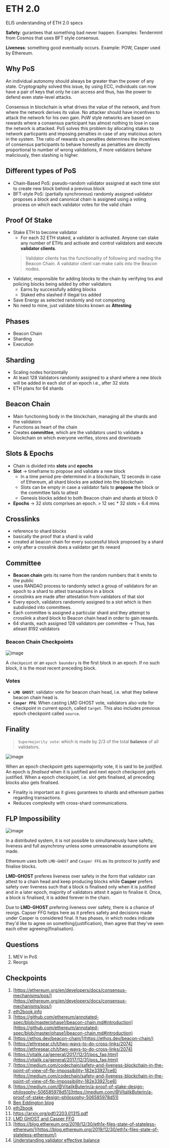 # ETH 2.0

ELI5 understanding of ETH 2.0 specs

**Safety**: gurantees that something bad never happen. Examples: Tendermint from Cosmos that uses BFT style consensus.

**Liveness**: something good eventually occurs. Example: POW, Casper used by Ethereum.

## **Why PoS**

An individual autonomy should always be greater than the power of any state. Cryptography solved this issue, by using ECC, individuals can now have a pair of keys that only he can access and thus, has the power to defend even state-level attacks.

Consensus in blockchain is what drives the value of the network, and from where the network derives its value. No attacker should have incentives to attack the network for his own gain. PoW style networks are based on rewards where a consensus participant has almost nothing to lose in case the network is attacked. PoS solves this problem by allocating stakes to network particpants and imposing penalties in case of any malicious actors in the system. The ratio of rewards v/s penalties determines the incentives of consensus participants to behave honestly as penalties are directly proportional to number of wrong validations, if more validators behave maliciously, then slashing is higher.

## Different types of PoS

- Chain-Based PoS: pseudo-random validator assigned at each time slot to create new block behind a previous block
- BFT-style PoS: (partially synchronous) randomly assigned validator proposes a block and canonical chain is assigned using a voting process on which each validator votes for the valid chain

## **Proof Of Stake**

- Stake ETH to become validator
  - For each 32 ETH staked, a validator is activated. Anyone can stake any number of ETHs and activate and control validators and execute **validator clients**.
  > Validator clients has the functionality of following and reading the Beacon Chain. A validator client can make calls into the Beacon nodes.
- Validator, responsible for adding blocks to the chain by verifying txs and policing blocks being added by other validators
  - Earns by successfully adding blocks
  - Staked eths slashed if illegal txs added
- Save Energy as selected randomly and not competing
- No need to mine, just validate blocks known as **Attesting**

## **Phases**

- Beacon Chain
- Sharding
- Execution

## **Sharding**

- Scaling nodes horizontally
- At least 128 Validators randomly assigned to a shard where a new block will be added in each slot of an epoch i.e., after 32 slots
- ETH plans for 64 shards

## **Beacon Chain**

- Main functioning body in the blockchain, managing all the shards and the validators
- Functions as heart of the chain
- Creates **committee**, which are the validators used to validate a blockchain on which everyone verifies, stores and downloads

## **Slots & Epochs**

- Chain is divided into **slots** and **epochs**
- **Slot** → timeframe to propose and validate a new block
  - In a time period pre-determined in a blockchain, 12 seconds in case of Ethereum, all shard blocks are added into the blockchain
  - Slots can be empty in case a validator fails to **propose** the block or the committee fails to attest
  - Genesis blocks added to both Beacon chain and shards at block 0
- **Epochs** → 32 slots comprises an epoch. > 12 sec * 32 slots = 6.4 mins

## **Crosslinks**

- reference to shard blocks
- basically the proof that a shard is valid
- created at beacon chain for every successful block proposed by a shard
- only after a crosslink does a validator get its reward

## **Committee**

- **Beacon chain** gets its name from the random numbers that it emits to the public
- uses RANDAO process to randomly select a group of validators for an epoch to a shard to attest transactions in a block
- crosslinks are made after attestation from validators of that slot
- Every epoch, validators randomnly assigned to a slot which is then subdivided into committees.
- Each committee is assigned a particular shard and they attempt to crosslink a shard block to Beacon chain head in order to gain rewards.
- 64 shards, each assigned 128 validators per committee -> Thus, has atleast 8192 validators

### **Beacon Chain Checkpoints**

![image](assets/Beacon-Chain-Checkpoints.jpeg)

A `checkpoint` or an `epoch boundary` is the first block in an epoch. If no such block, it is the most recent preceding block.

### Votes

- **`LMD GHOST`**: validator vote for beacon chain head, i.e. what they believe beacon chain head is.
- **`Casper FFG`**: When casting LMD GHOST vote, validators also vote for checkpoint in current epoch, called `target`. This also includes previous epoch checkpoint called `source`.

## Finality

> `Supermajority vote`: which is made by 2/3 of the total **balance** of all validators.

![image](assets/Beacon-Chain-Justification-and-Finalization.png)

When an epoch checkpoint gets supermajority vote, it is said to be *justified*.
An epoch is *finalised* when it is justified and next epoch checkpoint gets justified.
When a epoch checkpoint, i.e. slot gets finalised, all preceding blocks also gets finalised.

- Finality is important as it gives gurantees to shards and ethereum parties regarding transactions.
- Reduces complexity with cross-shard communications.

## FLP Impossibility

![image](assets/FLP-Impossibility.png)

In a distributed system, it is not possible to simultaneously have safetly, liveness and full asynchrony unless some unreasonable assumptions are made.

Ethereum uses both `LMD-GHOST` and `Casper FFG` as its protocol to justify and finalise blocks.

**LMD-GHOST** preferes liveness over safety in the form that validator can attest to a chain head and keep producing blocks while **Casper** prefers safety over liveness such that a block is finalised only when it is justified and in a later epoch, majority of validators attest it again to finalise it. Once, a block is finalised, it is added forever in the chain.

Due to **LMD-GHOST** prefering liveness over safety, there is a chance of reorgs. Capser FFG helps here as it prefers safety and decisions made under Casper is considered final. It has phases, in which nodes indicate they'd like to agree on something(justification), then agree that they've seen each other agreeing(finalisation).

## **Questions**

1. MEV in PoS
2. Reorgs

## **Checkpoints**

1. [https://ethereum.org/en/developers/docs/consensus-mechanisms/pos/](https://ethereum.org/en/developers/docs/consensus-mechanisms/pos/)
2. [eth2book.info](https://eth2book.info/altair/contents)
3. [https://github.com/ethereum/annotated-spec/blob/master/phase1/beacon-chain.md#introduction](https://github.com/ethereum/annotated-spec/blob/master/phase1/beacon-chain.md#introduction)
4. [https://ethos.dev/beacon-chain/](https://ethos.dev/beacon-chain/)
5. [https://ethresear.ch/t/two-ways-to-do-cross-links/2074](https://ethresear.ch/t/two-ways-to-do-cross-links/2074)
6. [https://vitalik.ca/general/2017/12/31/pos_faq.html](https://vitalik.ca/general/2017/12/31/pos_faq.html)
7. [https://medium.com/codechain/safety-and-liveness-blockchain-in-the-point-of-view-of-flp-impossibility-182e33927ce6](https://medium.com/codechain/safety-and-liveness-blockchain-in-the-point-of-view-of-flp-impossibility-182e33927ce6)
8. [https://medium.com/@VitalikButerin/a-proof-of-stake-design-philosophy-506585978d51](https://medium.com/@VitalikButerin/a-proof-of-stake-design-philosophy-506585978d51)
9. [Ben Eddington blog](https://hackmd.io/@benjaminion/eth2_news/https%3A%2F%2Fhackmd.io%2F%40benjaminion%2Fwnie2_220311)
10. [eth2book](https://eth2.incessant.ink/book/03__eth1/07__clients.html)
11. https://arxiv.org/pdf/2203.01315.pdf
12. [LMD GHOST and Casper FFG](https://blog.ethereum.org/2020/02/12/validated-staking-on-eth2-2-two-ghosts-in-a-trench-coat/)
13. [https://blog.ethereum.org/2019/12/30/eth1x-files-state-of-stateless-ethereum/](https://blog.ethereum.org/2019/12/30/eth1x-files-state-of-stateless-ethereum/)
14. [Understanding validator effective balance](https://www.attestant.io/posts/understanding-validator-effective-balancehttps://www.attestant.io/posts/understanding-validator-effective-balance/)